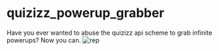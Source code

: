 # quizizz_powerup_grabber
Have you ever wanted to abuse the quizizz api scheme to grab infinite powerups? Now you can.
![rep](https://user-images.githubusercontent.com/89823371/213011683-b15e39f4-0beb-4cb1-bf76-bdf8744fe938.png)
